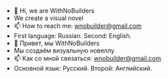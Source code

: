 - 👋 Hi, we are WithNoBuilders
- We create a visual novel
- 📫 How to reach me: wnobuilder@gmail.com
- First language: Russian. Second: English.
- 👋 Привет, мы WithNoBuilders
- Мы создаём визуальную новеллу
- 📫 Как со мной связаться: wnobuilder@gmail.com
- Основной язык: Русский. Второй: Английский.
